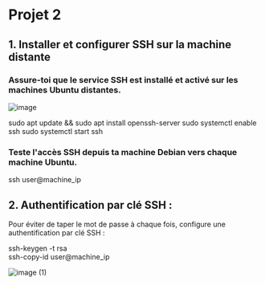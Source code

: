 # Projet 2

## 1. Installer et configurer SSH sur la machine distante

### Assure-toi que le service SSH est installé et activé sur les machines Ubuntu distantes.

![image](https://github.com/user-attachments/assets/b1651343-ea8d-47de-88ce-857f3f4b8195)

sudo apt update && sudo apt install openssh-server
sudo systemctl enable ssh
sudo systemctl start ssh


### Teste l'accès SSH depuis ta machine Debian vers chaque machine Ubuntu.

ssh user@machine_ip

## 2. Authentification par clé SSH :

Pour éviter de taper le mot de passe à chaque fois, configure une authentification par clé SSH :

ssh-keygen -t rsa<br>
ssh-copy-id user@machine_ip

![image (1)](https://github.com/user-attachments/assets/6be3dd73-d292-4d88-a93e-73fbbd758e02)
